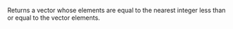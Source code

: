 Returns a vector whose elements are equal to the nearest integer less than or equal to the vector elements.
